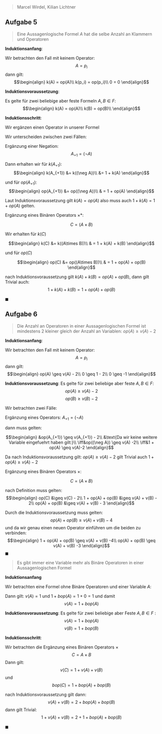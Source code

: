 
> Marcel Wirdel, Kilian Lichtner

## Aufgabe 5

> Eine Aussagenlogische Formel $A$ hat die selbe Anzahl an Klammern und Operatoren

__Induktionsanfang__: 

Wir betrachten den Fall mit keinem Operator:
$$A = p_i$$
dann gilt:
$$\begin{align}
k(A) = op(A)\\
k(p_i) = op(p_i)\\
0 = 0
\end{align}$$

__Induktionsvoraussetzung__:

Es gelte für zwei beliebige aber feste Formeln $A, B \in F$:
$$\begin{align}
k(A) = op(A)\\
k(B) = op(B)\\
\end{align}$$

__Induktionsschritt__:

Wir ergänzen einen Operator in unserer Formel

Wir unterscheiden zwischen zwei Fällen:

Ergänzung einer Negation:
$$A_{+1} = (\neg A)$$

Dann erhalten wir für $k(A_{+1})$:
$$\begin{align}
k(A_{+1}) &= k((\neg A))\\
&= 1 + k(A)
\end{align}$$

und für $op(A_{+1})$:
$$\begin{align}
op(A_{+1}) &= op((\neg A))\\
& = 1 + op(A)
\end{align}$$

Laut Induktionsvoraussetzung gilt $k(A) = op(A)$ also muss auch $1 + k(A) = 1 + op(A)$ gelten.

Ergänzung eines Binären Operators $\times$*:

$$C = (A \times B)$$

Wir erhalten für $k(C)$

$$\begin{align}
k(C) &= k((A\times B))\\
& = 1 + k(A)  + k(B)
\end{align}$$

und für $op(C)$

$$\begin{align}
op(C) &= op((A\times B))\\
& = 1 + op(A) + op(B)
\end{align}$$

nach Induktionsvoraussetzung gilt $k(A) + k(B) = op(A) + op(B)$,
dann gilt Trivial auch:
$$1 + k(A) + k(B) = 1 + op(A) + op(B)$$

$\blacksquare$

## Aufgabe 6

> Die Anzahl an Operatoren in einer Aussagenlogischen Formel ist mindestens 2 kleiner gleich der Anzahl an Variablen: $op(A) \geq v(A) - 2$

__Induktionsanfang__:

Wir betrachten den Fall mit keinem Operator:
$$A = p_i$$
dann gilt:
$$\begin{align}
op(A) \geq v(A) - 2\\
0 \geq 1 - 2\\
0 \geq -1
\end{align}$$

__Induktionsvoraussetzung__:
Es gelte für zwei beliebige aber feste $A, B\in F$:
$$op(A) \geq v(A) -2$$
$$op(B) \geq v(B) -2$$


Wir betrachten zwei Fälle:

Ergänzung eines Operators:
$A_{+1} = (\neg A)$

dann muss gelten:

$$\begin{align}
&op(A_{+1}) \geq v(A_{+1}) - 2\\
&\text{Da wir keine weitere Variable eingefuehrt haben gilt:}\\
\iff&op((\neg A)) \geq v(A) -2\\
\iff&1 + op(A) \geq v(A)-2
\end{align}$$

Da nach Induktionsvoraussetzung gilt: $op(A) \geq v(A) -2$  gilt Trivial auch $1+op(A) \geq v(A) -2$


Ergänzung eines Binären Operators $\times$:

$$C = (A \times B)$$

nach Definition muss gelten:
$$\begin{align}
op(C) &\geq v(C) - 2\\
1 + op(A) + op(B) &\geq v(A) + v(B) - 2\\
op(A) + op(B) &\geq v(A) + v(B) - 3
\end{align}$$

Durch die Induktionsvoraussetzung muss gelten:
$$op(A) + op(B) \geq v(A) + v(B) - 4$$
und da wir genau einen neuen Operator einführen um die beiden zu verbinden:
$$\begin{align}
1 + op(A) + op(B) \geq v(A) + v(B) -4\\
op(A) + op(B) \geq v(A) + v(B) -3
\end{align}$$
$\blacksquare$

> Es gibt immer eine Variable mehr als Binäre Operatoren in einer Aussagenlogischen Formel

__Induktionsanfang__

Wir betrachten eine Formel ohne Binäre Operatoren und einer Variable $A$:

Dann gilt:
$v(A) = 1$
und 
$1 + bop(A) = 1+0 = 1$
und damit
$$v(A) = 1 + bop(A)$$

__Induktionsvoraussetzung__:
Es gelte für zwei beliebige aber Feste $A, B\in F$ :
$$v(A) =  1+ bop(A)$$
$$v(B) = 1 + bop(B)$$

__Induktionsschritt__:

Wir betrachten die Ergänzung eines Binären Operators $\times$
$$C = A\times B$$
Dann gilt:
$$v(C) = 1 + v(A) + v(B)$$
und
$$bop(C) = 1 + bop(A) + bop(B)$$

nach Induktionsvoraussetzung gilt dann:
$$v(A) + v(B) = 2 + bop(A) + bop(B)$$
dann gilt Trivial:
$$1 + v(A) + v(B) = 2 + 1 + bop(A) + bop(B)$$

$\blacksquare$
